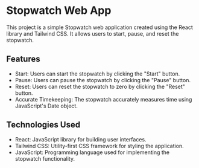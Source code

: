 # Stopwatch Web App
This project is a simple Stopwatch web application created using the React library and Tailwind CSS. It allows users to start, pause, and reset the stopwatch.

## Features
- Start: Users can start the stopwatch by clicking the "Start" button.
- Pause: Users can pause the stopwatch by clicking the "Pause" button.
- Reset: Users can reset the stopwatch to zero by clicking the "Reset" button.
- Accurate Timekeeping: The stopwatch accurately measures time using JavaScript's Date object.

## Technologies Used
- React: JavaScript library for building user interfaces.
- Tailwind CSS: Utility-first CSS framework for styling the application.
- JavaScript: Programming language used for implementing the stopwatch functionality.